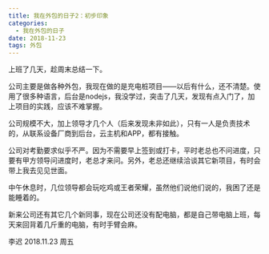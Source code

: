 ```yaml
---
title: 我在外包的日子2：初步印象
categories:
  - 我在外包的日子
date: 2018-11-23
tags: 外包
---
```


上班了几天，趁周末总结一下。  
<!-- more -->

公司主要是做各种外包，我现在做的是充电桩项目——以后有什么，还不清楚。使用了很多种语言，后台是nodejs，我没学过，突击了几天，发现有点入门了，加上项目的实践，应该不难掌握。  

公司规模不大，加上领导才几个人（后来发现未非如此），只有一人是负责技术的，从联系设备厂商到后台，云主机和APP，都有接触。

公司对考勤要求似乎不严。因为不需要早上签到或打卡，平时老总也不问进度，只要有甲方领导问进度时，老总才来问。另外，老总还继续洽谈其它新项目，有时会带上我去见见世面。  

中午休息时，几位领导都会玩吃鸡或王者荣耀，虽然他们说他们说的，我困了还是能睡着的。  

新来公司还有其它几个新同事，现在公司还没有配电脑，都是自己带电脑上班，每天来回背着几斤重的电脑，有时手臂会麻。  

李迟 2018.11.23 周五
